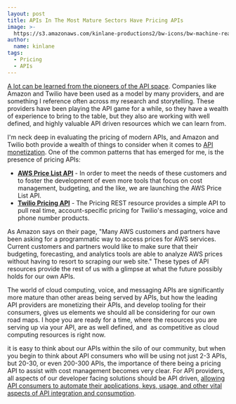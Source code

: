 ```yaml
---
layout: post
title: APIs In The Most Mature Sectors Have Pricing APIs
image: >-
  https://s3.amazonaws.com/kinlane-productions2/bw-icons/bw-machine-readable-pricing.jpg
author:
  name: kinlane
tags:
  - Pricing
  - APIs
---
```

[A lot can be learned from the pioneers of the API space](http://history.apievangelist.com). Companies like Amazon and Twilio have been used as a model by many providers, and are something I reference often across my research and storytelling. These providers have been playing the API game for a while, so they have a wealth of experience to bring to the table, but they also are working with well defined, and highly valuable API driven resources which we can learn from.

I'm neck deep in evaluating the pricing of modern APIs, and Amazon and Twilio both provide a wealth of things to consider when it comes to [API monetization](http://monetization.apievangelist.com/). One of the common patterns that has emerged for me, is the presence of pricing APIs:

*   **[AWS Price List API](https://aws.amazon.com/blogs/aws/new-aws-price-list-api/)** - In order to meet the needs of these customers and to foster the development of even more tools that focus on cost management, budgeting, and the like, we are launching the AWS Price List API.
*   **[Twilio Pricing API](https://www.twilio.com/docs/api/pricing)** \- The Pricing REST resource provides a simple API to pull real time, account-specific pricing for Twilio's messaging, voice and phone number products.

As Amazon says on their page, "Many AWS customers and partners have been asking for a programmatic way to access prices for AWS services. Current customers and partners would like to make sure that their budgeting, forecasting, and analytics tools are able to analyze AWS prices without having to resort to scraping our web site." These types of API resources provide the rest of us with a glimpse at what the future possibly holds for our own APIs.

The world of cloud computing, voice, and messaging APIs are significantly more mature than other areas being served by APIs, but how the leading API providers are monetizing their APIs, and develop tooling for their consumers, gives us elements we should all be considering for our own road maps. I hope you are ready for a time, where the resources you are serving up via your API, are as well defined, and  as competitive as cloud computing resources is right now.

it is easy to think about our APIs within the silo of our community, but when you begin to think about API consumers who will be using not just 2-3 APIs, but 20-30, or even 200-300 APIs, the importance of there being a pricing API to assist with cost management becomes very clear. For API providers, all aspects of our developer facing solutions should be API driven, [allowing API consumers to automate their applications, keys, usage, and other vital aspects of API integration and consumption](http://apievangelist.com/2014/12/16/with-number-of-apis-continuing-to-grow-account-automation-will-be-key/).